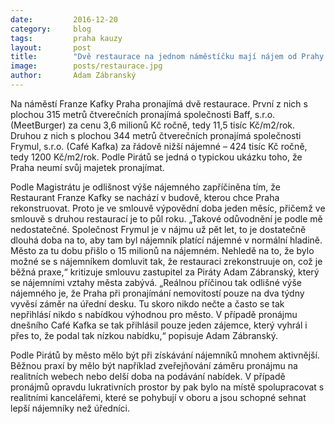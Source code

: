 ```yaml
---
date:         2016-12-20
category:     blog
tags:         praha kauzy
layout:       post
title:        "Dvě restaurace na jednom náměstíčku mají nájem od Prahy. Výše nájemného se liší o řád" 
image:        posts/restaurace.jpg
author:       Adam Zábranský
---
```


Na náměstí Franze Kafky Praha pronajímá dvě restaurace. První z nich s plochou 315 metrů čtverečních pronajímá společnosti Baff, s.r.o. (MeetBurger) za cenu 3,6 milionů Kč ročně, tedy 11,5 tisíc Kč/m2/rok. Druhou z nich s plochou 344 metrů čtverečních pronajímá společnosti Frymul, s.r.o. (Café Kafka) za řádově nižší nájemné – 424 tisíc Kč ročně, tedy 1200 Kč/m2/rok. Podle Pirátů se jedná o typickou ukázku toho, že Praha neumí svůj majetek pronajímat.

Podle Magistrátu je odlišnost výše nájemného zapříčiněna tím, že Restaurant Franze Kafky se nachází v budově, kterou chce Praha rekonstruovat. Proto je ve smlouvě výpovědní doba jeden měsíc, přičemž ve smlouvě s druhou restaurací je to půl roku. „Takové odůvodnění je podle mě nedostatečné. Společnost Frymul je v nájmu už pět let, to je dostatečně dlouhá doba na to, aby tam byl nájemník platící nájemné v normální hladině. Město za tu dobu přišlo o 15 milionů na nájemném. Nehledě na to, že bylo možné se s nájemníkem domluvit tak, že restauraci zrekonstruuje on, což je běžná praxe,“ kritizuje smlouvu zastupitel za Piráty Adam Zábranský, který se nájemními vztahy města zabývá. „Reálnou příčinou tak odlišné výše nájemného je, že Praha při pronajímání nemovitostí pouze na dva týdny vyvěsí záměr na úřední desku. Tu skoro nikdo nečte a často se tak nepřihlásí nikdo s nabídkou výhodnou pro město. V případě pronájmu dnešního Café Kafka se tak přihlásil pouze jeden zájemce, který vyhrál i přes to, že podal tak nízkou nabídku,“ popisuje Adam Zábranský.

Podle Pirátů by město mělo být při získávání nájemníků mnohem aktivnější. Běžnou praxí by mělo být například zveřejňování záměru pronájmu na realitních webech nebo delší doba na podávání nabídek. V případě pronájmů opravdu lukrativních prostor by pak bylo na místě spolupracovat s realitními kancelářemi, které se pohybují v oboru a jsou schopné sehnat lepší nájemníky než úředníci.

